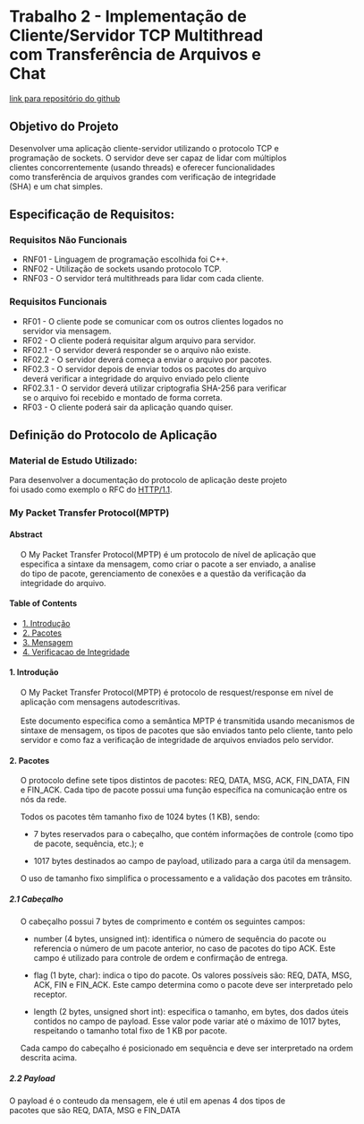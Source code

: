 # Trabalho 2 - Implementação de Cliente/Servidor TCP Multithread com Transferência de Arquivos e Chat 

[link para repositório do github](https://github.com/Fabreu97/ICSR30)

## Objetivo do Projeto

Desenvolver uma aplicação cliente-servidor utilizando o protocolo TCP e programação de sockets. O servidor deve ser capaz de lidar com múltiplos clientes concorrentemente (usando threads) e oferecer funcionalidades como transferência de arquivos grandes com verificação de integridade (SHA) e um chat simples.

## Especificação de Requisitos:

### Requisitos Não Funcionais
- RNF01 - Linguagem de programação escolhida foi C++.  
- RNF02 - Utilização de sockets usando protocolo TCP.  
- RNF03 - O servidor terá multithreads para lidar com cada cliente.

### Requisitos Funcionais
- RF01 - O cliente pode se comunicar com os outros clientes logados no servidor via mensagem.  
- RF02 - O cliente poderá requisitar algum arquivo para servidor.  
- RF02.1 - O servidor deverá responder se o arquivo não existe.  
- RF02.2 - O servidor deverá começa a enviar o arquivo por pacotes.  
- RF02.3 - O servidor depois de enviar todos os pacotes do arquivo deverá verificar a integridade do arquivo enviado pelo cliente  
- RF02.3.1 - O servidor deverá utilizar criptografia SHA-256 para verificar se o arquivo foi recebido e montado de forma correta.  
- RF03 - O cliente poderá sair da aplicação quando quiser.  

## Definição do Protocolo de Aplicação

### Material de Estudo Utilizado:

Para desenvolver a documentação do protocolo de aplicação deste projeto foi usado como exemplo o RFC do [HTTP/1.1](https://www.rfc-editor.org/rfc/rfc9112.txt).

### My Packet Transfer Protocol(MPTP)

#### Abstract
<div style="margin-left: 20px; width: 600px;">
    O My Packet Transfer Protocol(MPTP) é um protocolo de nível de aplicação que<br>
    especifica a sintaxe da mensagem, como criar o pacote a ser enviado, a analise<br>
    do tipo de pacote, gerenciamento de conexões e a questão da verificação da<br> 
    integridade do arquivo.<br>
</div>

#### Table of Contents


- [1. Introdução](#1.-introducao)
- [2. Pacotes](#2-pacotes)
- [3. Mensagem](#3-mensagem)
- [4. Verificacao de Integridade](#4-verificacao-de-integridade)

#### 1. Introdução

<div style="margin-left: 20px; width: 600px;">
    O My Packet Transfer Protocol(MPTP) é protocolo de resquest/response em nível de<br>
    aplicação com mensagens autodescritivas.  
</div>
</br>
<div style="margin-left: 20px; width: 600px;">
    Este documento especifica como a semântica MPTP é transmitida usando mecanismos 
    de sintaxe de mensagem, os tipos de pacotes que são enviados tanto pelo cliente,
    tanto pelo servidor e como faz a verificação de integridade de arquivos enviados
    pelo servidor.
</div>

#### 2. Pacotes

<div style="margin-left: 20px; width: 600px;">
O protocolo define sete tipos distintos de pacotes: REQ, DATA, MSG, ACK, FIN_DATA, FIN e FIN_ACK. Cada tipo de pacote possui uma função específica na comunicação entre os nós da rede.

Todos os pacotes têm tamanho fixo de 1024 bytes (1 KB), sendo:

- 7 bytes reservados para o cabeçalho, que contém informações de controle (como tipo de pacote, sequência, etc.); e

- 1017 bytes destinados ao campo de payload, utilizado para a carga útil da mensagem.

O uso de tamanho fixo simplifica o processamento e a validação dos pacotes em trânsito.
</div>

##### 2.1 Cabeçalho
<div style="margin-left: 20px; width: 600px;">
O cabeçalho possui 7 bytes de comprimento e contém os seguintes campos:

- number (4 bytes, unsigned int): identifica o número de sequência do pacote ou referencia o número de um pacote anterior, no caso de pacotes do tipo ACK. Este campo é utilizado para controle de ordem e confirmação de entrega.

- flag (1 byte, char): indica o tipo do pacote. Os valores possíveis são: REQ, DATA, MSG, ACK, FIN e FIN_ACK. Este campo determina como o pacote deve ser interpretado pelo receptor.

- length (2 bytes, unsigned short int): especifica o tamanho, em bytes, dos dados úteis contidos no campo de payload. Esse valor pode variar até o máximo de 1017 bytes, respeitando o tamanho total fixo de 1 KB por pacote.

Cada campo do cabeçalho é posicionado em sequência e deve ser interpretado na ordem descrita acima.
</div>

##### 2.2 Payload

O payload é o conteudo da mensagem, ele é util em apenas 4 dos tipos de pacotes que são REQ, DATA, MSG e FIN_DATA

